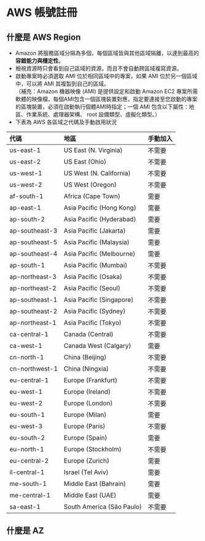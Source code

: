 # AWS 帳號註冊      

## 什麼是 AWS Region  

+ Amazon 將服務區域分隔為多個，每個區域皆與其他區域隔離，以達到最高的**容錯能力與穩定性**。                   
+ 檢視資源時只會看到自己區域的資源，而且不會自動跨區域複寫資源。        
+ 啟動專案時必須選取 AMI 位於相同區域中的專案，如果 AMI 位於另一個區域中，可以將 AMI 其複製到自己的區域。        
（補充：Amazon 機器映像 (AMI) 是提供設定和啟動 Amazon EC2 專案所需軟體的映像檔，每個AMI包含一個區塊裝置對應，指定要連接至您啟動的專案的區塊裝置，必須在啟動執行個體AMI時指定；一個 AMI 包含以下屬性：地區、作業系統、處理器架構、 root 設備類型、虛擬化類型。）             
+ 下表為 AWS 各區域之代碼及手動啟用狀況    

| 代碼            | 地區                         | 手動加入 |
| :------------- | :--------------------------- | :------------ |
| us-east-1      | US East (N. Virginia)         | 不需要  |
| us-east-2      | US East (Ohio)                | 不需要  |
| us-west-1      | US West (N. California)       | 不需要  |
| us-west-2      | US West (Oregon)              | 不需要  |
| af-south-1     | Africa (Cape Town)            | 需要      |
| ap-east-1      | Asia Pacific (Hong Kong)      | 需要      |
| ap-south-2     | Asia Pacific (Hyderabad)      | 需要      |
| ap-southeast-3 | Asia Pacific (Jakarta)        | 需要      |
| ap-southeast-5 | Asia Pacific (Malaysia)       | 需要      |
| ap-southeast-4 | Asia Pacific (Melbourne)      | 需要      |
| ap-south-1     | Asia Pacific (Mumbai)         | 不需要  |
| ap-northeast-3 | Asia Pacific (Osaka)          | 不需要  |
| ap-northeast-2 | Asia Pacific (Seoul)          | 不需要  |
| ap-southeast-1 | Asia Pacific (Singapore)      | 不需要  |
| ap-southeast-2 | Asia Pacific (Sydney)         | 不需要  |
| ap-northeast-1 | Asia Pacific (Tokyo)          | 不需要  |
| ca-central-1   | Canada (Central)              | 不需要  |
| ca-west-1      | Canada West (Calgary)         | 需要      |
| cn-north-1     | China (Beijing)               | 不需要  |
| cn-northwest-1 | China (Ningxia)               | 不需要  |
| eu-central-1   | Europe (Frankfurt)            | 不需要  |
| eu-west-1      | Europe (Ireland)              | 不需要  |
| eu-west-2      | Europe (London)               | 不需要  |
| eu-south-1     | Europe (Milan)                | 需要      |
| eu-west-3      | Europe (Paris)                | 不需要  |
| eu-south-2     | Europe (Spain)                | 需要      |
| eu-north-1     | Europe (Stockholm)            | 不需要  |
| eu-central-2   | Europe (Zurich)               | 需要      |
| il-central-1   | Israel (Tel Aviv)             | 需要      |
| me-south-1     | Middle East (Bahrain)         | 需要      |
| me-central-1   | Middle East (UAE)             | 需要      |
| sa-east-1      | South America (São Paulo)     | 不需要  |


  






## 什麼是 AZ